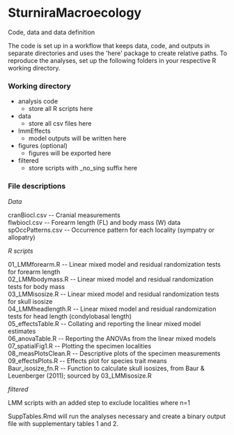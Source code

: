 # SturniraMacroecology
Code, data and data definition

The code is set up in a workflow that keeps data, code, and outputs in separate directories and uses the 'here' package to create relative paths. To reproduce the analyses, set up the following folders in your respective R working directory.


### Working directory

 * analysis code
   * store all R scripts here
 * data
   * store all csv files here
 * lmmEffects
   * model outputs will be written here 
 * figures (optional)
   * figures will be exported here
 * filtered
   * store scripts with _no_sing suffix here    

### File descriptions 
*Data*

cranBiocl.csv -- Cranial measurements  
flwbiocl.csv -- Forearm length (FL) and body mass (W) data  
spOccPatterns.csv -- Occurrence pattern for each locality (sympatry or allopatry)  

*R scripts*

01_LMMforearm.R -- Linear mixed model and residual randomization tests for forearm length  
02_LMMbodymass.R -- Linear mixed model and residual randomization tests for body mass  
03_LMMisosize.R -- Linear mixed model and residual randomization tests for skull isosize  
04_LMMheadlength.R -- Linear mixed model and residual randomization tests for head length (condylobasal length)  
05_effectsTable.R -- Collating and reporting the linear mixed model estimates  
06_anovaTable.R -- Reporting the ANOVAs from the linear mixed models  
07_spatialFig1.R -- Plotting the specimen localities  
08_measPlotsClean.R -- Descriptive plots of the specimen measurements  
09_effectsPlots.R -- Effects plot for species trait means  
Baur_isosize_fn.R -- Function to calculate skull isosizes, from Baur & Leuenberger (2011); sourced by 03_LMMisosize.R

*filtered*

LMM scripts with an added step to exclude localities where n=1

SuppTables.Rmd will run the analyses necessary and create a binary output file with supplementary tables 1 and 2.
